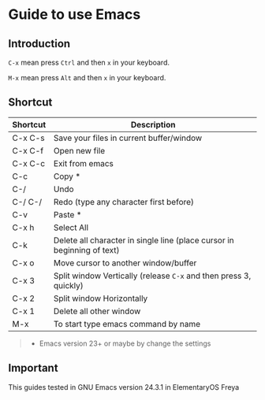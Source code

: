 # Guide to use Emacs

## Introduction
`C-x` mean press `Ctrl` and then `x` in your keyboard.

`M-x` mean press `Alt` and then `x` in your keyboard.

## Shortcut
Shortcut | Description
--- | ---
C-x C-s	| Save your files in current buffer/window
C-x C-f | Open new file
C-x C-c | Exit from emacs
C-c | Copy *
C-/ | Undo
C-/ C-/ | Redo (type any character first before)
C-v | Paste *
C-x h | Select All
C-k | Delete all character in single line (place cursor in beginning of text)
C-x o | Move cursor to another window/buffer
C-x 3 | Split window Vertically (release `C-x` and then press 3, quickly)
C-x 2 | Split window Horizontally
C-x 1 | Delete all other window
M-x | To start type emacs command by name

> * Emacs version 23+ or maybe by change the settings

## Important
This guides tested in GNU Emacs version 24.3.1 in ElementaryOS Freya